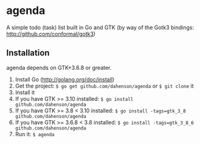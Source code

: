 agenda
======

A simple todo (task) list built in Go and GTK (by way of the Gotk3 bindings: http://github.com/conformal/gotk3)

## Installation
agenda depends on GTK+3.6.8 or greater.

1. Install Go (http://golang.org/doc/install)
2. Get the project: `$ go get github.com/dahenson/agenda` or `$ git clone` it
3. Install it
  1. If you have GTK >= 3.10 installed: `$ go install github.com/dahenson/agenda`
  2. If you have GTK >= 3.8 < 3.10 installed: `$ go install -tags=gtk_3_8 github.com/dahenson/agenda`
  3. If you have GTK >= 3.6.8 < 3.8 installed: `$ go install -tags=gtk_3_8_6 github.com/dahenson/agenda`
4. Run it: `$ agenda`
